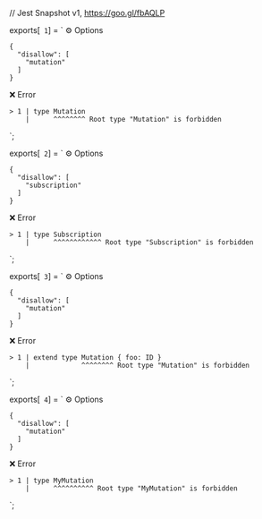 // Jest Snapshot v1, https://goo.gl/fbAQLP

exports[` 1`] = `
⚙️ Options

    {
      "disallow": [
        "mutation"
      ]
    }

❌ Error

    > 1 | type Mutation
        |      ^^^^^^^^ Root type "Mutation" is forbidden
`;

exports[` 2`] = `
⚙️ Options

    {
      "disallow": [
        "subscription"
      ]
    }

❌ Error

    > 1 | type Subscription
        |      ^^^^^^^^^^^^ Root type "Subscription" is forbidden
`;

exports[` 3`] = `
⚙️ Options

    {
      "disallow": [
        "mutation"
      ]
    }

❌ Error

    > 1 | extend type Mutation { foo: ID }
        |             ^^^^^^^^ Root type "Mutation" is forbidden
`;

exports[` 4`] = `
⚙️ Options

    {
      "disallow": [
        "mutation"
      ]
    }

❌ Error

    > 1 | type MyMutation
        |      ^^^^^^^^^^ Root type "MyMutation" is forbidden
`;
